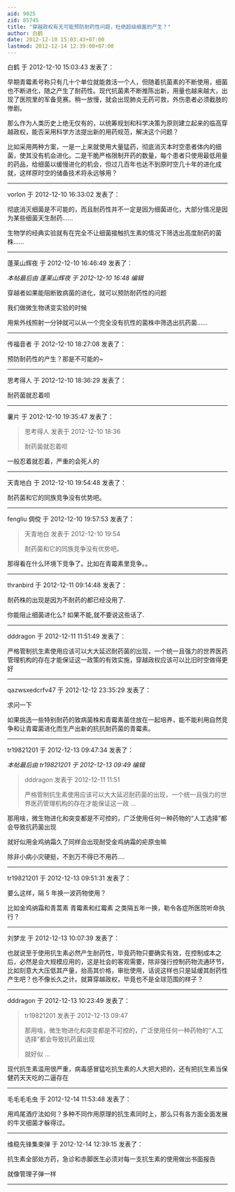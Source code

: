 ```yaml
---
aid: 9025
zid: 85745
title: "穿越政权有无可能预防耐药性问题，杜绝超级细菌的产生？"
author: 白鹤
date: 2012-12-10 15:03:43+07:00
lastmod: 2012-12-14 12:39:00+07:00
---
```


白鹤 于 2012-12-10 15:03:43 发表了：

早期青霉素号称只有几十个单位就能救活一个人，但随着抗菌素的不断使用，细菌也不断进化，随之产生了耐药性。现代抗菌素不断推陈出新，用量也越来越大，出现了医院里的军备竞赛。稍一放慢，就会出现肺炎无药可救，外伤患者必须截肢的惨剧。

那么作为人类历史上绝无仅有的，以统筹规划和科学决策为原则建立起来的临高穿越政权，能否采用科学方法提出新的用药规范，解决这个问题？

比如采用两种方案，一是一上来就使用大量猛药，彻底消灭本时空患者体内的细菌，使其没有机会进化。二是干脆严格限制开药的数量，每个患者只使用最低用量的药品，给细菌以缓慢进化的机会，但过几百年也达不到原时空几十年的进化成就，这样原时空的储备技术将永远够用？

---

vorlon 于 2012-12-10 16:33:02 发表了：

彻底消灭细菌是不可能的，而且耐药性并不一定是因为细菌进化，大部分情况是因为某些细菌天生耐药……

生物学的经典实验就有在完全不让细菌接触抗生素的情况下筛选出高度耐药的菌株……

---

蓬莱山辉夜 于 2012-12-10 16:46:49 发表了：

_本帖最后由 蓬莱山辉夜 于 2012-12-10 16:48 编辑_

穿越者如果能阻断致病菌的进化，就可以预防耐药性的问题

我们做微生物诱变实验的时候

用紫外线照射一分钟就可以从一个完全没有抗性的菌株中筛选出抗药菌……

---

传福音者 于 2012-12-10 18:27:08 发表了：

预防耐药性的产生？那是不可能的~

---

思考得人 于 2012-12-10 18:36:29 发表了：

耐药菌就忍着呗

---

薯片 于 2012-12-10 19:35:47 发表了：

> 思考得人 发表于 2012-12-10 18:36
>
> 耐药菌就忍着呗

一般忍着就忍着，严重的会死人的

---

天青地白 于 2012-12-10 19:54:48 发表了：

耐药菌和它的同族竞争没有优势吧。

---

fengliu 倜傥 于 2012-12-10 19:57:53 发表了：

> 天青地白 发表于 2012-12-10 19:54
>
> 耐药菌和它的同族竞争没有优势吧。

那得看在什么环境下竞争了。比如在青霉素里竞争。。

---

thranbird 于 2012-12-11 09:14:48 发表了：

耐药株的出现是因为不耐药的都已经没用了.

你能阻止细菌进化么? 如果不能,就不要说这些话了.

---

dddragon 于 2012-12-11 11:51:49 发表了：

严格管制抗生素使用应该可以大大延迟耐药菌的出现，一个统一且强力的世界医药管理机构的存在才能保证这一政策的有效实施，穿越政权应该可以比旧时空做得更好

---

qazwsxedcrfv47 于 2012-12-12 23:35:29 发表了：

求问一下

如果挑选一些特别耐药的致病菌株和青霉素菌住放在一起培养，能不能利用自然竞争和让青霉菌进化而生产出新的抗抗耐药菌的青霉素。

---

tr19821201 于 2012-12-13 09:47:34 发表了：

_本帖最后由 tr19821201 于 2012-12-13 09:49 编辑_

> dddragon 发表于 2012-12-11 11:51
>
> 严格管制抗生素使用应该可以大大延迟耐药菌的出现，一个统一且强力的世界医药管理机构的存在才能保证这一政 ...

那用啥，微生物进化和突变都是不可控的，广泛使用任何一种药物的“人工选择”都会导致抗药菌出现

就好似用金鸡纳霜久了同样会出现耐受金鸡纳霜的疟原虫嘛

除非小病小灾硬挺，不到万不得已不用药....

---

tr19821201 于 2012-12-13 09:51:31 发表了：

要么这样，隔 5 年换一波药物使用？

比如金鸡纳霜和青蒿素 青霉素和红霉素 之类隔五年一换，勒令各症所医院听命执行？

---

刘梦龙 于 2012-12-13 10:07:39 发表了：

也就说至于使用抗生素必然产生耐药性，毕竟药物只要确实有效，在控制成本之后，必然是会大规模应用的，这是社会的客观需要，除非强行控制药物流通环节，比如刻意大大压低其产量，抬高其价格，审批使用，话说这样也只是延缓其耐药性产生吧？也不像长久之计。就算穿越政权，毕竟也不是全球范围的样子？

---

dddragon 于 2012-12-13 10:23:49 发表了：

> tr19821201 发表于 2012-12-13 09:47
>
> 那用啥，微生物进化和突变都是不可控的，广泛使用任何一种药物的“人工选择”都会导致抗药菌出现
>
> 就好似 ...

现代抗生素滥用很严重，病毒感冒猛吃抗生素的人大把大把的，还有把抗生素当保健药天天吃的二逼存在

---

毛毛毛毛虫 于 2012-12-14 11:53:48 发表了：

用鸡尾酒疗法如何？多种不同作用原理的抗生素同时上，那么只有各方面全面发展的牛叉细菌才躲得过。

---

维稳先锋集束弹 于 2012-12-14 12:39:15 发表了：

抗生素全部处方药，急诊和赤脚医生必须对每一支抗生素的使用做出书面报告

就像管理子弹一样

---

